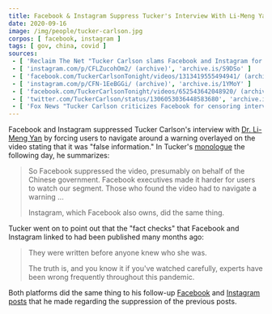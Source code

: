 ```yaml
---
title: Facebook & Instagram Suppress Tucker's Interview With Li-Meng Yan
date: 2020-09-16
image: /img/people/tucker-carlson.jpg
corpos: [ facebook, instagram ]
tags: [ gov, china, covid ]
sources:
 - [ 'Reclaim The Net "Tucker Carlson slams Facebook and Instagram for censoring his Dr. Li-Meng Yan interview" by Tom Parker (17 Sep 2020)', 'reclaimthenet.org/facebook-censors-tucker-dr-yan/' ]
 - [ 'instagram.com/p/CFLZucohOm2/ (archive)', 'archive.is/S9DSo' ]
 - [ 'facebook.com/TuckerCarlsonTonight/videos/1313419555494941/ (archive)', 'archive.is/6p3FF' ]
 - [ 'instagram.com/p/CFN-1EeBGGi/ (archive)', 'archive.is/1YMoY' ]
 - [ 'facebook.com/TuckerCarlsonTonight/videos/652543642048920/ (archive)', 'archive.vn/XHNjl' ]
 - [ 'twitter.com/TuckerCarlson/status/1306053036448583680', 'archive.is/0HixN' ]
 - [ 'Fox News "Tucker Carlson criticizes Facebook for censoring interview with Chinese virologist" by Sam Dorman (17 Sep 2020)', 'archive.is/qQqzp' ]
---
```


Facebook and Instagram suppressed Tucker Carlson's interview with [Dr. Li-Meng
Yan](/e/twitter-bans-dr-li-meng-yan/) by forcing users to navigate around
a warning overlayed on the video stating that it was "false information." In
Tucker's
[monologue](https://www.facebook.com/TuckerCarlsonTonight/videos/652543642048920/)
the following day, he summarizes:
> So Facebook suppressed the video, presumably on behalf of the Chinese
> government. Facebook executives made it harder for users to watch our
> segment. Those who found the video had to navigate a warning ...
>
> Instagram, which Facebook also owns, did the same thing.

Tucker went on to point out that the "fact checks" that Facebook and Instagram
linked to had been published many months ago:
> They were written before anyone knew who she was.
>
> The truth is, and you know it if you've watched carefully, experts have been
> wrong frequently throughout this pandemic.

Both platforms did the same thing to his follow-up
[Facebook](https://archive.vn/XHNjl) and [Instagram
posts](https://archive.is/1YMoY) that he made regarding the suppression of the
previous posts.
